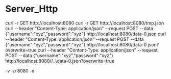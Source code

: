 # Server_Http


curl -r GET http://localhost:8080
curl -r GET http://localhost:8080/tmp.json
curl --header "Content-Type: application/json" --request POST --data {\"username\":\"xyz\",\"password\":\"xyz\"} http://localhost:8080/data-0.json
curl --header "Content-Type: application/json" --request POST --data {\"username\":\"xyz\",\"password\":\"xyz\"} http://localhost:8080/data-0.json?overwrite=true
curl --header "Content-Type: application/json" --request POST --data {\"username\":\"xyz\",\"password\":\"xyz\"} http://localhost:8080//\..\data-0.json?overwrite=true

-v -p 8080 -d <path to storage>